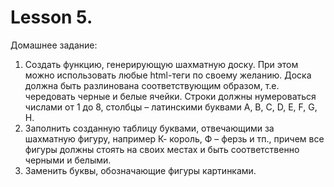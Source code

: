 # Lesson 5. 
Домашнее задание:

1) Создать функцию, генерирующую шахматную доску. При этом можно использовать любые html-теги по своему желанию. Доска должна быть разлинована соответствующим образом, т.е.
чередовать черные и белые ячейки. Строки должны нумероваться числами от 1 до 8, столбцы
– латинскими буквами A, B, C, D, E, F, G, H.
2) Заполнить созданную таблицу буквами, отвечающими за шахматную фигуру, например К-
король, Ф – ферзь и тп., причем все фигуры должны стоять на своих местах и быть
соответственно черными и белыми.
3) Заменить буквы, обозначающие фигуры картинками.